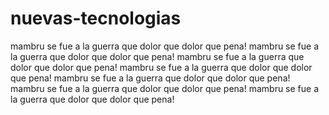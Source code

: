 # nuevas-tecnologias


mambru se fue a la guerra que dolor que dolor que pena!
mambru se fue a la guerra que dolor que dolor que pena!
mambru se fue a la guerra que dolor que dolor que pena!
mambru se fue a la guerra que dolor que dolor que pena!
mambru se fue a la guerra que dolor que dolor que pena!
mambru se fue a la guerra que dolor que dolor que pena!
mambru se fue a la guerra que dolor que dolor que pena!